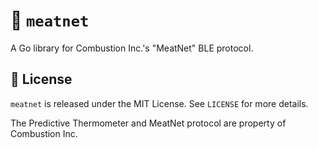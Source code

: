# 🥩 `meatnet`

A Go library for Combustion Inc.'s "MeatNet" BLE protocol.

## 📜 License

`meatnet` is released under the MIT License. See `LICENSE` for more details.

The Predictive Thermometer and MeatNet protocol are property of Combustion Inc.
